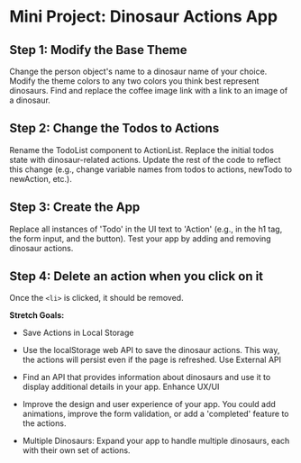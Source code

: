 # Mini Project: Dinosaur Actions App

## Step 1: Modify the Base Theme

Change the person object's name to a dinosaur name of your choice.
Modify the theme colors to any two colors you think best represent dinosaurs.
Find and replace the coffee image link with a link to an image of a dinosaur.

## Step 2: Change the Todos to Actions

Rename the TodoList component to ActionList.
Replace the initial todos state with dinosaur-related actions.
Update the rest of the code to reflect this change (e.g., change variable names from todos to actions, newTodo to newAction, etc.).

## Step 3: Create the App

Replace all instances of 'Todo' in the UI text to 'Action' (e.g., in the h1 tag, the form input, and the button).
Test your app by adding and removing dinosaur actions.

## Step 4: Delete an action when you click on it

Once the `<li>` is clicked, it should be removed.

**Stretch Goals:**

- Save Actions in Local Storage

- Use the localStorage web API to save the dinosaur actions. This way, the actions will persist even if the page is refreshed.
Use External API

- Find an API that provides information about dinosaurs and use it to display additional details in your app.
Enhance UX/UI

- Improve the design and user experience of your app. You could add animations, improve the form validation, or add a 'completed' feature to the actions.

- Multiple Dinosaurs: Expand your app to handle multiple dinosaurs, each with their own set of actions.
